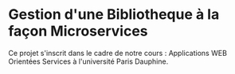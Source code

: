 # Gestion d'une Bibliotheque à la façon Microservices
Ce projet s'inscrit dans le cadre de notre cours : Applications WEB Orientées Services à l'université Paris Dauphine.
